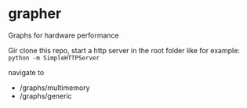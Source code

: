 # grapher
Graphs for hardware performance

Gir clone this repo, start a http server in the root folder like for example:
````python -m SimpleHTTPServer ````

navigate to 
* /graphs/multimemory
* /graphs/generic

